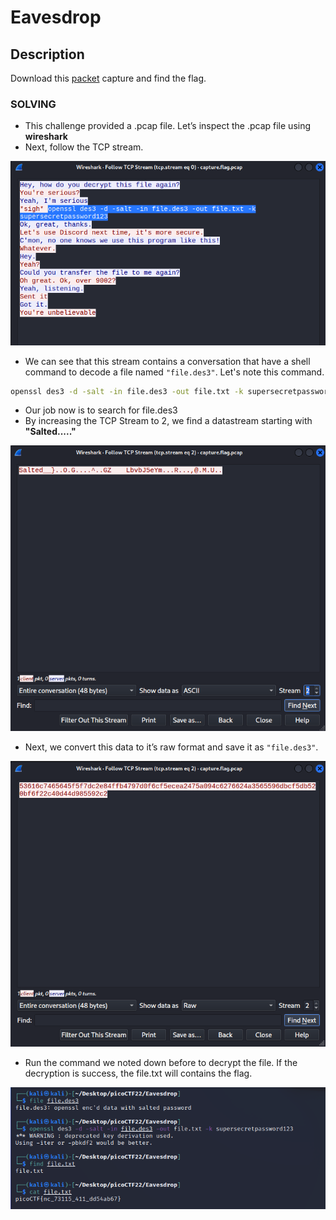 # Eavesdrop
## Description


Download this [packet](https://artifacts.picoctf.net/c/359/capture.flag.pcap) capture and find the flag.

### SOLVING
* This challenge provided a .pcap file. Let’s inspect the .pcap file using **wireshark**
* Next, follow the TCP stream. 

![Picture](https://github.com/fadelmuharam/picoCTF22/blob/master/Eavesdrop/images/Screenshot_2022-05-19_03-09-15.png)

* We can see that this stream contains a conversation that have a shell command to decode a file named `"file.des3"`. Let's note this command.
```bash
openssl des3 -d -salt -in file.des3 -out file.txt -k supersecretpassword123
```
* Our job now is to search for file.des3
* By increasing the TCP Stream to 2, we find a datastream starting with **"Salted....."**

![Picture](https://github.com/fadelmuharam/picoCTF22/blob/master/Eavesdrop/images/Screenshot_2022-05-19_03-34-54.png)

* Next, we convert this data to it’s raw format and save it as `"file.des3"`.

![Picture](https://github.com/fadelmuharam/picoCTF22/blob/master/Eavesdrop/images/Screenshot_2022-05-19_03-39-45.png)

* Run the command we noted down before to decrypt the file. If the decryption is success, the file.txt will contains the flag.

![Picture](https://github.com/fadelmuharam/picoCTF22/blob/master/Eavesdrop/images/Screenshot_2022-05-19_03-48-05.png)